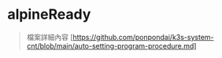 # alpineReady

> 檔案詳細內容 [https://github.com/ponpondai/k3s-system-cnt/blob/main/auto-setting-program-procedure.md]
